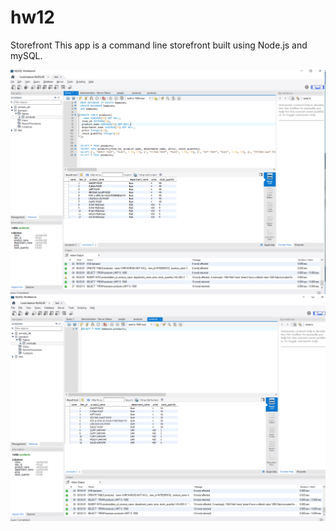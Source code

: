 # hw12
Storefront
This app is a command line storefront built using Node.js and mySQL. 

<img src="sqlquery.PNG" alt="SQL Query">
<img src="productsdb.PNG" alt="Productsdb">


